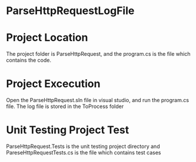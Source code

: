 # ParseHttpRequestLogFile

# Project Location
The project folder is ParseHttpRequest, and the program.cs is the file which contains the code. 

# Project Excecution 
Open the ParseHttpRequest.sln file in visual studio, and run the program.cs file. The log file is stored in the ToProcess folder 

# Unit Testing Project Test
ParseHttpRequest.Tests is the unit testing project directory and PareseHttpRequestTests.cs is the file which contains test cases 

